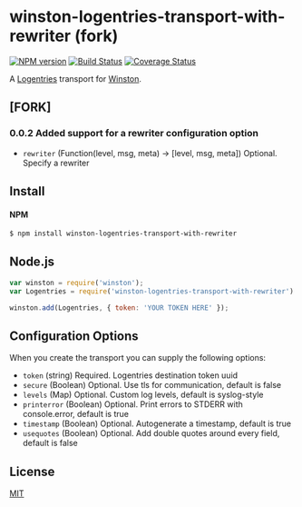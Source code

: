 # winston-logentries-transport-with-rewriter (fork)

[![NPM version](https://badge.fury.io/js/winston-logentries-transport-with-rewriter.svg)](http://badge.fury.io/js/winston-logentries-transport-with-rewriter)
[![Build Status](https://travis-ci.org/FGRibreau/winston-logentries-transport.svg?branch=master)](https://travis-ci.org/FGRibreau/winston-logentries-transport)
[![Coverage Status](https://coveralls.io/repos/FGRibreau/winston-logentries-transport/badge.png?branch=master)](https://coveralls.io/r/FGRibreau/winston-logentries-transport?branch=master)

A [Logentries](https://logentries.com) transport for [Winston](https://github.com/flatiron/winston).

## [FORK] 

### 0.0.2 Added support for a rewriter configuration option
* `rewriter` (Function(level, msg, meta) -> [level, msg, meta]) Optional. Specify a rewriter


## Install

#### NPM
```bash
$ npm install winston-logentries-transport-with-rewriter
```

## Node.js
```js
var winston = require('winston');
var Logentries = require('winston-logentries-transport-with-rewriter').Logentries;

winston.add(Logentries, { token: 'YOUR TOKEN HERE' });
```

## Configuration Options
When you create the transport you can supply the following options:
* `token` (string) Required. Logentries destination token uuid
* `secure` (Boolean) Optional. Use tls for communication, default is false
* `levels` (Map) Optional. Custom log levels, default is syslog-style
* `printerror` (Boolean) Optional. Print errors to STDERR with console.error, default is true
* `timestamp` (Boolean) Optional. Autogenerate a timestamp, default is true
* `usequotes` (Boolean) Optional. Add double quotes around every field, default is false


## License

  [MIT](LICENSE)
